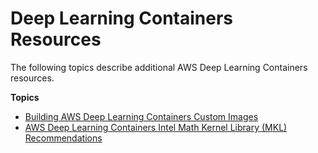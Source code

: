 # Deep Learning Containers Resources<a name="deep-learning-containers-resources"></a>

The following topics describe additional AWS Deep Learning Containers resources\. 

**Topics**
+ [Building AWS Deep Learning Containers Custom Images](deep-learning-containers-custom-images.md)
+ [AWS Deep Learning Containers Intel Math Kernel Library \(MKL\) Recommendations](deep-learning-containers-mkl.md)